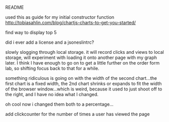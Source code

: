 README

used this as guide for my initial constructor function
http://tobiasahlin.com/blog/chartjs-charts-to-get-you-started/


find way to display top 5



did i ever add a license and a jsoneslintrc?

slowly slogging through local storage.  it will record clicks and views to local storage, will experiment with loading it onto another page with my graph later.  I think I have enough to go on to get a little further on the order form lab, so shifting focus back to that for a while.

something ridiculous is going on with the width of the second chart...the first chart is a fixed width, the 2nd chart shrinks or expands to fit the width of the browser window...which is weird, because it used to just shoot off to the right, and I have no idea what I changed.

oh cool now i changed them both to a percentage...

add clickcounter for the number of times a user has viewed the page
